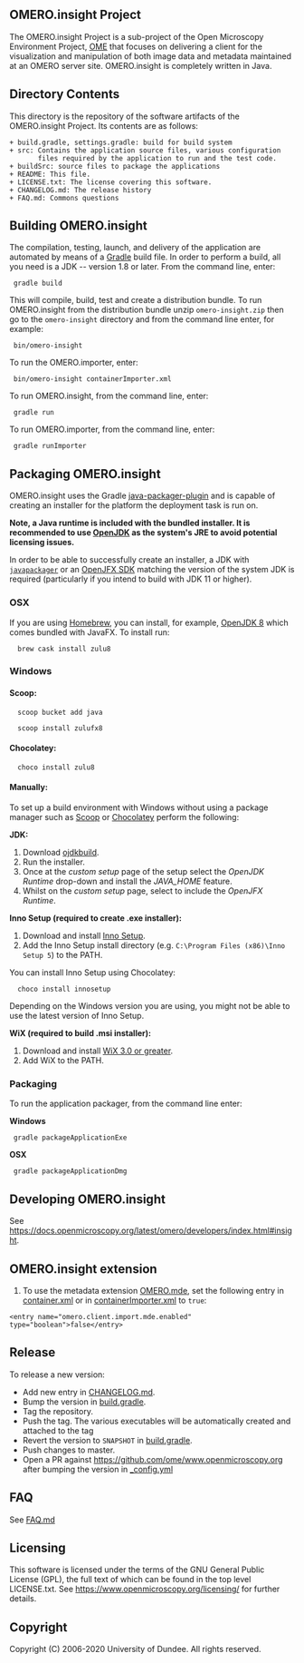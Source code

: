   OMERO.insight Project
  ---------------------

  The OMERO.insight Project is a sub-project of the Open Microscopy Environment
  Project, [OME](https://www.openmicroscopy.org/) that focuses on delivering a
  client for the visualization and manipulation of both image data and metadata
  maintained at an OMERO server site.
  OMERO.insight is completely written in Java.


  Directory Contents
  ------------------

  This directory is the repository of the software artifacts of the
  OMERO.insight Project. Its contents are as follows:

    + build.gradle, settings.gradle: build for build system
    + src: Contains the application source files, various configuration
           files required by the application to run and the test code.
    + buildSrc: source files to package the applications
    + README: This file.
    + LICENSE.txt: The license covering this software.
    + CHANGELOG.md: The release history
    + FAQ.md: Commons questions

  Building OMERO.insight
  ----------------------

  The compilation, testing, launch, and delivery of the application are
  automated by means of a [Gradle](https://gradle.org/) build file.
  In order to perform a build, all you need is
  a JDK -- version 1.8 or later. From the command line, enter:

     gradle build

  This will compile, build, test and create a distribution bundle.
  To run OMERO.insight from the distribution bundle unzip
  `omero-insight.zip` then go to the `omero-insight` directory and from
  the command line enter, for example:

     bin/omero-insight

  To run the OMERO.importer, enter:

     bin/omero-insight containerImporter.xml

  To run OMERO.insight, from the command line, enter:

     gradle run

  To run OMERO.importer, from the command line, enter:

     gradle runImporter

  Packaging OMERO.insight
  -----------------------

  OMERO.insight uses the Gradle [java-packager-plugin](https://github.com/ome/omero-javapackager-plugin)
  and is capable of creating an installer for the platform the deployment task is run on.

  __Note, a Java runtime is included with the bundled installer. It is recommended to use
  [OpenJDK](https://openjdk.java.net) as the system's JRE to avoid potential licensing issues.__

  In order to be able to successfully create an installer, a JDK with
  [`javapackager`](https://docs.oracle.com/javase/8/docs/technotes/tools/unix/javapackager.html) or
  an [OpenJFX SDK](https://gluonhq.com/products/javafx/) matching the version of the system JDK
  is required (particularly if you intend to build with JDK 11 or higher).

  ### OSX

  If you are using [Homebrew](https://brew.sh/), you can install, for example, [OpenJDK 8](https://www.azul.com/downloads/zulu/)
  which comes bundled with JavaFX.
  To install run:

      brew cask install zulu8

  ### Windows

  #### Scoop:

      scoop bucket add java

      scoop install zulufx8

  #### Chocolatey:

      choco install zulu8

  #### Manually:

  To set up a build environment with Windows without using a package manager such as [Scoop](https://scoop.sh) or
  [Chocolatey](https://chocolatey.org) perform the following:

  **JDK:**

  1. Download [ojdkbuild](https://github.com/ojdkbuild/ojdkbuild/releases/download/1.8.0.191-1/java-1.8.0-openjdk-1.8.0.191-1.b12.ojdkbuild.windows.x86_64.msi).
  2. Run the installer.
  3. Once at the _custom setup_ page of the setup select the _OpenJDK Runtime_ drop-down and install the _JAVA_HOME_
     feature.
  4. Whilst on the _custom setup_ page, select to include the _OpenJFX Runtime_.

  **Inno Setup (required to create .exe installer):**

  1. Download and install [Inno Setup](http://www.jrsoftware.org/isdl.php).
  2. Add the Inno Setup install directory (e.g. `C:\Program Files (x86)\Inno Setup 5`) to the PATH.

  You can install Inno Setup using Chocolatey:

      choco install innosetup

   Depending on the Windows version you are using, you might not be able to use the latest version of Inno Setup.



  **WiX (required to build .msi installer):**

  1. Download and install [WiX 3.0 or greater](http://wixtoolset.org/).
  2. Add WiX to the PATH.

  ### Packaging

  To run the application packager, from the command line enter:

  **Windows**

     gradle packageApplicationExe

  **OSX**

     gradle packageApplicationDmg

  Developing OMERO.insight
  ------------------------

  See https://docs.openmicroscopy.org/latest/omero/developers/index.html#insight.

  OMERO.insight extension
  -----------------------

  1. To use the metadata extension [OMERO.mde](mde-extension.md),
  set the following entry in [container.xml](src/config/container.xml) or in
  [containerImporter.xml](src/config/containerImporter.xml) to `true`:
  ```
  <entry name="omero.client.import.mde.enabled" type="boolean">false</entry>
  ```

  Release
  -------

  To release a new version:

  - Add new entry in [CHANGELOG.md](CHANGELOG.md).
  - Bump the version in [build.gradle](build.gradle).
  - Tag the repository.
  - Push the tag. The various executables will be automatically created and attached to the tag
  - Revert the version to ``SNAPSHOT`` in [build.gradle](build.gradle).
  - Push changes to master.
  - Open a PR against https://github.com/ome/www.openmicroscopy.org after bumping the version in
  [_config.yml](https://github.com/ome/www.openmicroscopy.org/blob/master/_config.yml)

  FAQ
  ---

  See [FAQ.md](FAQ.md)

  Licensing
  ---------

  This software is licensed under the terms of the GNU General Public
  License (GPL), the full text of which can be found in
  the top level LICENSE.txt. See https://www.openmicroscopy.org/licensing/
  for further details.


  Copyright
  ---------

  Copyright (C) 2006-2020 University of Dundee. All rights reserved.
